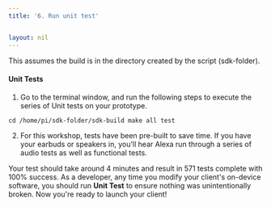 ```yaml
---
title: '6. Run unit test'


layout: nil
---
```

This assumes the build is in the directory created by the script (sdk-folder).



#### Unit Tests

1. Go to the terminal window, and run the following steps to execute the series of Unit tests on your prototype.

`cd /home/pi/sdk-folder/sdk-build
make all test
`

2. For this workshop, tests have been pre-built to save time.  If you have your earbuds or speakers in, you'll hear Alexa run through a series of audio tests as well as functional tests.

Your test should take around 4 minutes and result in 571 tests complete with 100% success.  As a developer, any time you modify your client's on-device software, you should run **Unit Test** to ensure nothing was unintentionally broken.  Now you're ready to launch your client!

